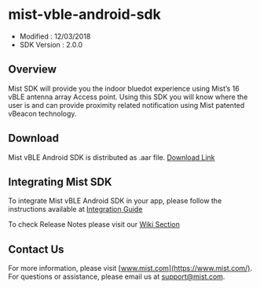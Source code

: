 # mist-vble-android-sdk
* Modified : 12/03/2018
* SDK Version : 2.0.0

## Overview
Mist SDK will provide you the indoor bluedot experience using Mist’s 16 vBLE antenna array Access point. Using this SDK you will know where the user is and can provide proximity related notification using Mist patented vBeacon technology.

## Download
Mist vBLE Android SDK is distributed as .aar file. [Download Link](https://github.com/mistsys/mist-vble-android-sdk/tree/master/Library)
  
## Integrating Mist SDK
To integrate Mist vBLE Android SDK in your app, please follow the instructions available at [Integration Guide](https://github.com/mistsys/mist-vble-android-sdk/wiki/Integration-Guide)

To check Release Notes please visit our [Wiki Section](https://github.com/mistsys/mist-vble-android-sdk/wiki/Release-Notes)

## Contact Us
For more information, please visit [www.mist.com](https://www.mist.com/). For questions or assistance, please email us at support@mist.com.
